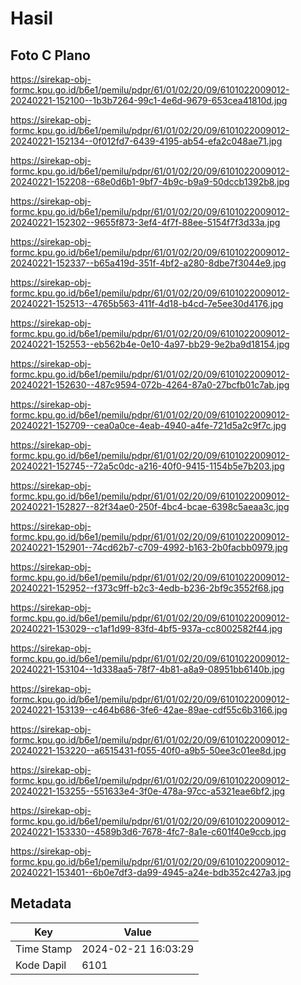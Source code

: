 # Hasil

## Foto C Plano

https://sirekap-obj-formc.kpu.go.id/b6e1/pemilu/pdpr/61/01/02/20/09/6101022009012-20240221-152100--1b3b7264-99c1-4e6d-9679-653cea41810d.jpg

https://sirekap-obj-formc.kpu.go.id/b6e1/pemilu/pdpr/61/01/02/20/09/6101022009012-20240221-152134--0f012fd7-6439-4195-ab54-efa2c048ae71.jpg

https://sirekap-obj-formc.kpu.go.id/b6e1/pemilu/pdpr/61/01/02/20/09/6101022009012-20240221-152208--68e0d6b1-9bf7-4b9c-b9a9-50dccb1392b8.jpg

https://sirekap-obj-formc.kpu.go.id/b6e1/pemilu/pdpr/61/01/02/20/09/6101022009012-20240221-152302--9655f873-3ef4-4f7f-88ee-5154f7f3d33a.jpg

https://sirekap-obj-formc.kpu.go.id/b6e1/pemilu/pdpr/61/01/02/20/09/6101022009012-20240221-152337--b65a419d-351f-4bf2-a280-8dbe7f3044e9.jpg

https://sirekap-obj-formc.kpu.go.id/b6e1/pemilu/pdpr/61/01/02/20/09/6101022009012-20240221-152513--4765b563-411f-4d18-b4cd-7e5ee30d4176.jpg

https://sirekap-obj-formc.kpu.go.id/b6e1/pemilu/pdpr/61/01/02/20/09/6101022009012-20240221-152553--eb562b4e-0e10-4a97-bb29-9e2ba9d18154.jpg

https://sirekap-obj-formc.kpu.go.id/b6e1/pemilu/pdpr/61/01/02/20/09/6101022009012-20240221-152630--487c9594-072b-4264-87a0-27bcfb01c7ab.jpg

https://sirekap-obj-formc.kpu.go.id/b6e1/pemilu/pdpr/61/01/02/20/09/6101022009012-20240221-152709--cea0a0ce-4eab-4940-a4fe-721d5a2c9f7c.jpg

https://sirekap-obj-formc.kpu.go.id/b6e1/pemilu/pdpr/61/01/02/20/09/6101022009012-20240221-152745--72a5c0dc-a216-40f0-9415-1154b5e7b203.jpg

https://sirekap-obj-formc.kpu.go.id/b6e1/pemilu/pdpr/61/01/02/20/09/6101022009012-20240221-152827--82f34ae0-250f-4bc4-bcae-6398c5aeaa3c.jpg

https://sirekap-obj-formc.kpu.go.id/b6e1/pemilu/pdpr/61/01/02/20/09/6101022009012-20240221-152901--74cd62b7-c709-4992-b163-2b0facbb0979.jpg

https://sirekap-obj-formc.kpu.go.id/b6e1/pemilu/pdpr/61/01/02/20/09/6101022009012-20240221-152952--f373c9ff-b2c3-4edb-b236-2bf9c3552f68.jpg

https://sirekap-obj-formc.kpu.go.id/b6e1/pemilu/pdpr/61/01/02/20/09/6101022009012-20240221-153029--c1af1d99-83fd-4bf5-937a-cc8002582f44.jpg

https://sirekap-obj-formc.kpu.go.id/b6e1/pemilu/pdpr/61/01/02/20/09/6101022009012-20240221-153104--1d338aa5-78f7-4b81-a8a9-08951bb6140b.jpg

https://sirekap-obj-formc.kpu.go.id/b6e1/pemilu/pdpr/61/01/02/20/09/6101022009012-20240221-153139--c464b686-3fe6-42ae-89ae-cdf55c6b3166.jpg

https://sirekap-obj-formc.kpu.go.id/b6e1/pemilu/pdpr/61/01/02/20/09/6101022009012-20240221-153220--a6515431-f055-40f0-a9b5-50ee3c01ee8d.jpg

https://sirekap-obj-formc.kpu.go.id/b6e1/pemilu/pdpr/61/01/02/20/09/6101022009012-20240221-153255--551633e4-3f0e-478a-97cc-a5321eae6bf2.jpg

https://sirekap-obj-formc.kpu.go.id/b6e1/pemilu/pdpr/61/01/02/20/09/6101022009012-20240221-153330--4589b3d6-7678-4fc7-8a1e-c601f40e9ccb.jpg

https://sirekap-obj-formc.kpu.go.id/b6e1/pemilu/pdpr/61/01/02/20/09/6101022009012-20240221-153401--6b0e7df3-da99-4945-a24e-bdb352c427a3.jpg


## Metadata

| Key        | Value               |
| ---------- | ------------------- |
| Time Stamp | 2024-02-21 16:03:29 |
| Kode Dapil | 6101                |



